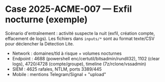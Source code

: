# Case 2025-ACME-007 — Exfil nocturne (exemple)
Scénario d'entraînement : activité suspecte la nuit (exfil, création compte, effacement de logs). Les fichiers dans `inputs/*` sont au format texte/CSV pour déclencher la Détection Lite.

- Network : domaines/tld à risque + volumes nocturnes
- Endpoint : 4688 (powershell enc/certutil/bitsadmin/rundll32), 1102 (clear logs), 4720/4728 (compte/groupe), timeline (7z/rclone/vssadmin)
- SIEM : 4625 rafales, NTLM, ports 3389/445
- Mobile : mentions Telegram/Signal + "upload"
